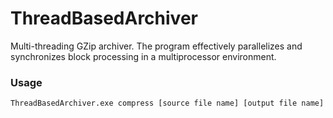 # ThreadBasedArchiver
Multi-threading GZip archiver. The program effectively parallelizes and synchronizes block processing in a multiprocessor environment.

### Usage
`ThreadBasedArchiver.exe compress [source file name] [output file name]`
